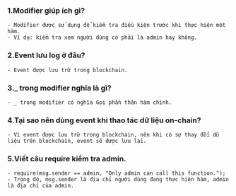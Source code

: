 ### 1.Modifier giúp ích gì?
    - Modifier được sử dụng để kiểm tra điều kiện trước khi thực hiện một hàm.
    - Ví dụ: kiểm tra xem người dùng có phải là admin hay không.
### 2.Event lưu log ở đâu?
    - Event được lưu trữ trong blockchain.
### 3._ trong modifier nghĩa là gì?
    - _ trong modifier có nghĩa Gọi phần thân hàm chính.
### 4.Tại sao nên dùng event khi thao tác dữ liệu on-chain?
    - Vì event được lưu trữ trong blockchain, nên khi có sự thay đổi dữ liệu trên blockchain, event sẽ được lưu lại.
### 5.Viết câu require kiểm tra admin.
    - require(msg.sender == admin, "Only admin can call this function.");
    - Trong đó, msg.sender là địa chỉ người dùng đang thực hiện hàm, admin là địa chỉ của admin.